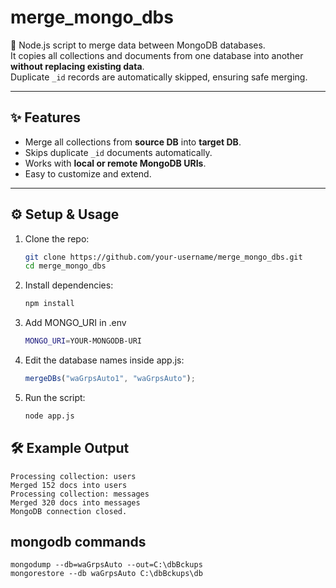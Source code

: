 # merge_mongo_dbs

🚀 Node.js script to merge data between MongoDB databases.  
It copies all collections and documents from one database into another **without replacing existing data**.  
Duplicate `_id` records are automatically skipped, ensuring safe merging.

---

## ✨ Features

- Merge all collections from **source DB** into **target DB**.
- Skips duplicate `_id` documents automatically.
- Works with **local or remote MongoDB URIs**.
- Easy to customize and extend.

---

## ⚙️ Setup & Usage

1. Clone the repo:

   ```bash
   git clone https://github.com/your-username/merge_mongo_dbs.git
   cd merge_mongo_dbs

   ```

2. Install dependencies:

   ```bash
   npm install
   ```

3. Add MONGO_URI in .env

   ```bash
   MONGO_URI=YOUR-MONGODB-URI
   ```

4. Edit the database names inside app.js:

   ```js
   mergeDBs("waGrpsAuto1", "waGrpsAuto");
   ```

5. Run the script:
   ```bash
   node app.js
   ```

## 🛠 Example Output

    Processing collection: users
    Merged 152 docs into users
    Processing collection: messages
    Merged 320 docs into messages
    MongoDB connection closed.

## mongodb commands

    mongodump --db=waGrpsAuto --out=C:\dbBckups
    mongorestore --db waGrpsAuto C:\dbBckups\db
